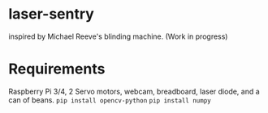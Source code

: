 # laser-sentry
inspired by Michael Reeve's blinding machine. (Work in progress) 
# Requirements
Raspberry Pi 3/4, 2 Servo motors, webcam, breadboard, laser diode, and a can of beans.
```pip install opencv-python```
```pip install numpy```
